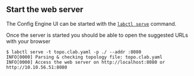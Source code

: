 ## Start the web server

The Config Engine UI can be started with the [`labctl serve`](/reference/serve) command.

Once the server is started you should be able to open the suggested URLs with your browser

```
$ labctl serve -t topo.clab.yaml -p ./ --addr :8080
INFO[0000] Parsing & checking topology file: topo.clab.yaml
INFO[0000] Access the web server on http://localhost:8080 or http://10.10.56.51:8080
```